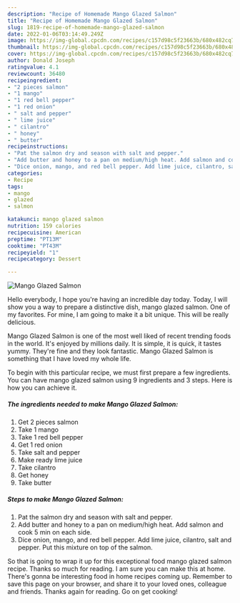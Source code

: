 ```yaml
---
description: "Recipe of Homemade Mango Glazed Salmon"
title: "Recipe of Homemade Mango Glazed Salmon"
slug: 1819-recipe-of-homemade-mango-glazed-salmon
date: 2022-01-06T03:14:49.249Z
image: https://img-global.cpcdn.com/recipes/c157d98c5f23663b/680x482cq70/mango-glazed-salmon-recipe-main-photo.jpg
thumbnail: https://img-global.cpcdn.com/recipes/c157d98c5f23663b/680x482cq70/mango-glazed-salmon-recipe-main-photo.jpg
cover: https://img-global.cpcdn.com/recipes/c157d98c5f23663b/680x482cq70/mango-glazed-salmon-recipe-main-photo.jpg
author: Donald Joseph
ratingvalue: 4.1
reviewcount: 36480
recipeingredient:
- "2 pieces salmon"
- "1 mango"
- "1 red bell pepper"
- "1 red onion"
- " salt and pepper"
- " lime juice"
- " cilantro"
- " honey"
- " butter"
recipeinstructions:
- "Pat the salmon dry and season with salt and pepper."
- "Add butter and honey to a pan on medium/high heat. Add salmon and cook 5 min on each side."
- "Dice onion, mango, and red bell pepper. Add lime juice, cilantro, salt and pepper. Put this mixture on top of the salmon."
categories:
- Recipe
tags:
- mango
- glazed
- salmon

katakunci: mango glazed salmon 
nutrition: 159 calories
recipecuisine: American
preptime: "PT13M"
cooktime: "PT43M"
recipeyield: "1"
recipecategory: Dessert

---
```



![Mango Glazed Salmon](https://img-global.cpcdn.com/recipes/c157d98c5f23663b/680x482cq70/mango-glazed-salmon-recipe-main-photo.jpg)

Hello everybody, I hope you're having an incredible day today. Today, I will show you a way to prepare a distinctive dish, mango glazed salmon. One of my favorites. For mine, I am going to make it a bit unique. This will be really delicious.



Mango Glazed Salmon is one of the most well liked of recent trending foods in the world. It's enjoyed by millions daily. It is simple, it is quick, it tastes yummy. They're fine and they look fantastic. Mango Glazed Salmon is something that I have loved my whole life.


To begin with this particular recipe, we must first prepare a few ingredients. You can have mango glazed salmon using 9 ingredients and 3 steps. Here is how you can achieve it.

<!--inarticleads1-->

##### The ingredients needed to make Mango Glazed Salmon:

1. Get 2 pieces salmon
1. Take 1 mango
1. Take 1 red bell pepper
1. Get 1 red onion
1. Take  salt and pepper
1. Make ready  lime juice
1. Take  cilantro
1. Get  honey
1. Take  butter




<!--inarticleads2-->

##### Steps to make Mango Glazed Salmon:

1. Pat the salmon dry and season with salt and pepper.
1. Add butter and honey to a pan on medium/high heat. Add salmon and cook 5 min on each side.
1. Dice onion, mango, and red bell pepper. Add lime juice, cilantro, salt and pepper. Put this mixture on top of the salmon.




So that is going to wrap it up for this exceptional food mango glazed salmon recipe. Thanks so much for reading. I am sure you can make this at home. There's gonna be interesting food in home recipes coming up. Remember to save this page on your browser, and share it to your loved ones, colleague and friends. Thanks again for reading. Go on get cooking!
